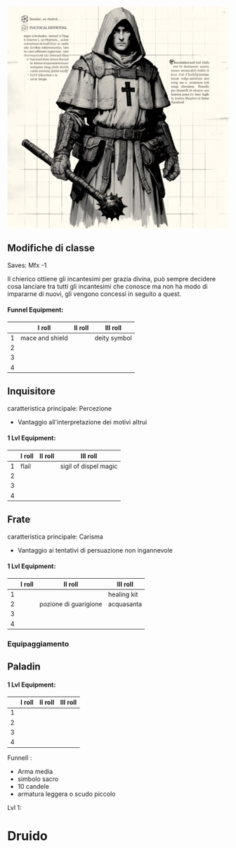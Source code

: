 ![Chierici](../../assets/img/cleric.webp)


## Modifiche di classe
Saves: Mfx -1

Il chierico ottiene gli incantesimi per grazia divina, può sempre decidere cosa lanciare tra tutti gli incantesimi che conosce ma non ha modo di impararne di nuovi, gli vengono concessi in seguito a quest.

#### Funnel Equipment:
||I roll|II roll|III roll|
|---|---|---|---|
|1|mace and shield||deity symbol|
|2||||
|3||||
|4||||

## Inquisitore

caratteristica principale: Percezione
- Vantaggio all'interpretazione dei motivi altrui

#### 1 Lvl Equipment:
||I roll|II roll|III roll|
|---|---|---|---|
|1|flail||sigil of dispel magic|
|2||||
|3||||
|4||||

## Frate

caratteristica principale: Carisma
- Vantaggio ai tentativi di persuazione non ingannevole


#### 1 Lvl Equipment:
||I roll|II roll|III roll|
|---|---|---|---|
|1|||healing kit|
|2||pozione di guarigione|acquasanta|
|3||||
|4||||

### Equipaggiamento



## Paladin

#### 1 Lvl Equipment:
||I roll|II roll|III roll|
|---|---|---|---|
|1||||
|2||||
|3||||
|4||||

Funnell :

- Arma media
- simbolo sacro
- 10 candele
- armatura leggera o scudo piccolo

Lvl 1:


# Druido